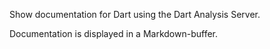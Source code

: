 Show documentation for Dart using the Dart Analysis Server.

Documentation is displayed in a Markdown-buffer.

